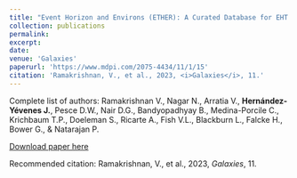 ```yaml
---
title: "Event Horizon and Environs (ETHER): A Curated Database for EHT and ngEHT Targets and Science"
collection: publications
permalink: 
excerpt: 
date:
venue: 'Galaxies'
paperurl: 'https://www.mdpi.com/2075-4434/11/1/15'
citation: 'Ramakrishnan, V., et al., 2023, <i>Galaxies</i>, 11.'
---
```

Complete list of authors: Ramakrishnan V., Nagar N., Arratia V., **Hernández-Yévenes J.**, Pesce D.W., Nair D.G., Bandyopadhyay B., Medina-Porcile C.,  Krichbaum T.P., Doeleman S., Ricarte A., Fish V.L., Blackburn L., Falcke H., Bower G., & Natarajan P.

[Download paper here](https://www.mdpi.com/2075-4434/11/1/15/pdf?version=1673512248)

Recommended citation: Ramakrishnan, V., et al., 2023, <i>Galaxies</i>, 11.